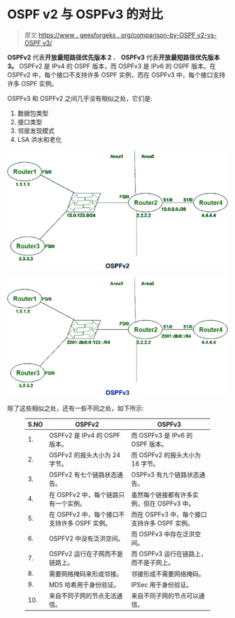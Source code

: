 # OSPF v2 与 OSPFv3 的对比

> 原文:[https://www . geesforgeks . org/comparison-by-OSPF v2-vs-OSPF v3/](https://www.geeksforgeeks.org/comparison-between-ospfv2-vs-ospfv3/)

**OSPFv2** 代表**开放最短路径优先版本 2** 、 **OSPFv3** 代表**开放最短路径优先版本 3。** OSPFv2 是 IPv4 的 OSPF 版本，而 OSPFv3 是 IPv6 的 OSPF 版本。在 OSPFv2 中，每个接口不支持许多 OSPF 实例，而在 OSPFv3 中，每个接口支持许多 OSPF 实例。

OSPFv3 和 OSPFv2 之间几乎没有相似之处，它们是:

1.  数据包类型
2.  接口类型
3.  邻居发现模式
4.  LSA 洪水和老化

![](img/68bdab8cf4340d290e3bbe6d9e9f5ce3.png)

![](img/95b21f3f4296896aee69e660057a2349.png)

除了这些相似之处，还有一些不同之处，如下所示:

<figure class="table">

| S.NO | OSPFv2 | OSPFv3 |
| --- | --- | --- |
| 1. | OSPFv2 是 IPv4 的 OSPF 版本。 | 而 OSPFv3 是 IPv6 的 OSPF 版本。 |
| 2. | OSPFv2 的报头大小为 24 字节。 | 而 OSPFv2 的报头大小为 16 字节。 |
| 3. | OSPFv2 有七个链路状态通告。 | OSPFv3 有九个链路状态通告。 |
| 4. | 在 OSPFv2 中，每个链路只有一个实例。 | 虽然每个链接都有许多实例，但在 OSPFv3 中。 |
| 5. | 在 OSPFv2 中，每个接口不支持许多 OSPF 实例。 | 而在 OSPFv3 中，每个接口支持许多 OSPF 实例。 |
| 6. | OSPFV2 中没有泛洪空间。 | 而 OSPFv3 中存在泛洪空间。 |
| 7. | OSPFv2 运行在子网而不是链路上。 | 而 OSPFv3 运行在链路上，而不是子网上。 |
| 8. | 需要网络掩码来形成邻接。 | 邻接形成不需要网络掩码。 |
| 9. | MD5 哈希用于身份验证。 | IPSec 用于身份验证。 |
| 10. | 来自不同子网的节点无法通信。 | 来自不同子网的节点可以通信。 |

</figure>